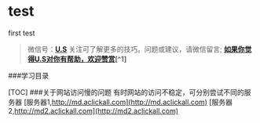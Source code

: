 # test
first test
>微信号：**[U.S](#jump_10)**
关注可了解更多的技巧。问题或建议，请微信留言;
**[如果你觉得U.S对你有帮助，欢迎赞赏](#jump_20)[^1]**

###学习目录

[TOC]
###关于网站访问慢的问题
有时网站的访问不稳定，可分别尝试不同的服务器
[服务器1,http://md.aclickall.com](http://md.aclickall.com)
[服务器2,http://md2.aclickall.com](http://md2.aclickall.com)
